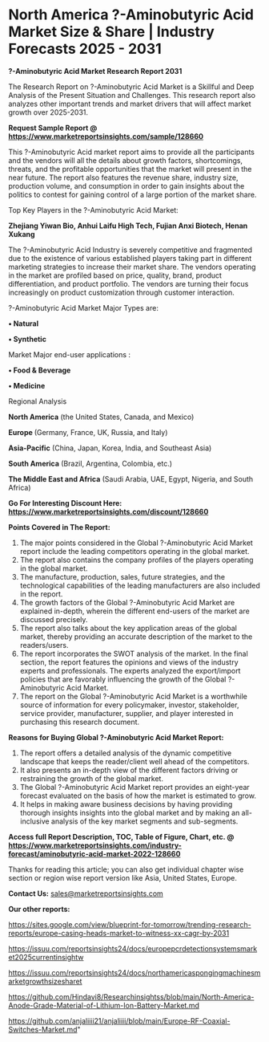 # North America ?-Aminobutyric Acid Market Size & Share | Industry Forecasts 2025 - 2031

<strong>?-Aminobutyric Acid Market Research Report 2031</strong>

The Research Report on ?-Aminobutyric Acid Market is a Skillful and Deep Analysis of the Present Situation and Challenges. This research report also analyzes other important trends and market drivers that will affect market growth over 2025-2031.

<strong>Request Sample Report @ <a href=https://www.marketreportsinsights.com/sample/128660>https://www.marketreportsinsights.com/sample/128660</a></strong>

This ?-Aminobutyric Acid market report aims to provide all the participants and the vendors will all the details about growth factors, shortcomings, threats, and the profitable opportunities that the market will present in the near future. The report also features the revenue share, industry size, production volume, and consumption in order to gain insights about the politics to contest for gaining control of a large portion of the market share.

Top Key Players in the ?-Aminobutyric Acid Market:

<strong>Zhejiang Yiwan Bio, Anhui Laifu High Tech, Fujian Anxi Biotech, Henan Xukang</strong>

The ?-Aminobutyric Acid Industry is severely competitive and fragmented due to the existence of various established players taking part in different marketing strategies to increase their market share. The vendors operating in the market are profiled based on price, quality, brand, product differentiation, and product portfolio. The vendors are turning their focus increasingly on product customization through customer interaction.

?-Aminobutyric Acid Market Major Types are:

<strong>• Natural

• Synthetic</strong>

Market Major end-user applications :

<strong>• Food & Beverage

• Medicine</strong>

Regional Analysis

</u><strong><b>North America</b></strong> (the United States, Canada, and Mexico)

<strong><b>Europe </b></strong>(Germany, France, UK, Russia, and Italy)

<strong><b>Asia-Pacific</b></strong> (China, Japan, Korea, India, and Southeast Asia)

<strong><b>South America</b></strong> (Brazil, Argentina, Colombia, etc.)

<strong><b>The Middle East and Africa</b></strong> (Saudi Arabia, UAE, Egypt, Nigeria, and South Africa)

<strong>Go For Interesting Discount Here: <a href=https://www.marketreportsinsights.com/discount/128660>https://www.marketreportsinsights.com/discount/128660</a></strong>

<strong>Points Covered in The Report:</strong>
<ol>
  <li>The major points considered in the Global ?-Aminobutyric Acid Market report include the leading competitors operating in the global market.</li>
  <li>The report also contains the company profiles of the players operating in the global market.</li>
  <li>The manufacture, production, sales, future strategies, and the technological capabilities of the leading manufacturers are also included in the report.</li>
  <li>The growth factors of the Global ?-Aminobutyric Acid Market are explained in-depth, wherein the different end-users of the market are discussed precisely.</li>
  <li>The report also talks about the key application areas of the global market, thereby providing an accurate description of the market to the readers/users.</li>
  <li>The report incorporates the SWOT analysis of the market. In the final section, the report features the opinions and views of the industry experts and professionals. The experts analyzed the export/import policies that are favorably influencing the growth of the Global ?-Aminobutyric Acid Market.</li>
  <li>The report on the Global ?-Aminobutyric Acid Market is a worthwhile source of information for every policymaker, investor, stakeholder, service provider, manufacturer, supplier, and player interested in purchasing this research document.</li>
</ol>
<strong>Reasons for Buying Global ?-Aminobutyric Acid Market Report:</strong>

<ol>
  <li>The report offers a detailed analysis of the dynamic competitive landscape that keeps the reader/client well ahead of the competitors.</li>
  <li>It also presents an in-depth view of the different factors driving or restraining the growth of the global market.</li>
  <li>The Global ?-Aminobutyric Acid Market report provides an eight-year forecast evaluated on the basis of how the market is estimated to grow.</li>
  <li>It helps in making aware business decisions by having providing thorough insights insights into the global market and by making an all-inclusive analysis of the key market segments and sub-segments.</li>
</ol>
<strong>Access full Report Description, TOC, Table of Figure, Chart, etc. @ <a href=https://www.marketreportsinsights.com/industry-forecast/aminobutyric-acid-market-2022-128660>https://www.marketreportsinsights.com/industry-forecast/aminobutyric-acid-market-2022-128660</a></strong>


Thanks for reading this article; you can also get individual chapter wise section or region wise report version like Asia, United States, Europe.

<strong>Contact Us:</strong>
sales@marketreportsinsights.com

<strong>Our other reports:</strong>

<a href=https://sites.google.com/view/blueprint-for-tomorrow/trending-research-reports/europe-casing-heads-market-to-witness-xx-cagr-by-2031>https://sites.google.com/view/blueprint-for-tomorrow/trending-research-reports/europe-casing-heads-market-to-witness-xx-cagr-by-2031</a>

<a href=https://issuu.com/reportsinsights24/docs/europepcrdetectionsystemsmarket2025currentinsightw>https://issuu.com/reportsinsights24/docs/europepcrdetectionsystemsmarket2025currentinsightw</a>

<a href=https://issuu.com/reportsinsights24/docs/northamericaspongingmachinesmarketgrowthsizesharet>https://issuu.com/reportsinsights24/docs/northamericaspongingmachinesmarketgrowthsizesharet</a>

<a href=https://github.com/Hindavi8/Researchinsightss/blob/main/North-America-Anode-Grade-Material-of-Lithium-Ion-Battery-Market.md>https://github.com/Hindavi8/Researchinsightss/blob/main/North-America-Anode-Grade-Material-of-Lithium-Ion-Battery-Market.md</a>

<a href=https://github.com/anjaliiii21/anjaliiii/blob/main/Europe-RF-Coaxial-Switches-Market.md>https://github.com/anjaliiii21/anjaliiii/blob/main/Europe-RF-Coaxial-Switches-Market.md</a>"
